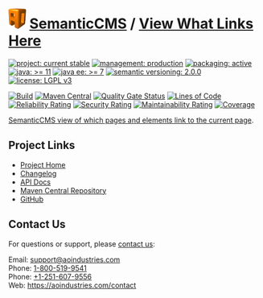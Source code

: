 # [<img src="ao-logo.png" alt="AO Logo" width="35" height="40">](https://github.com/ao-apps) [SemanticCMS](https://github.com/ao-apps/semanticcms) / [View What Links Here](https://github.com/ao-apps/semanticcms-view-what-links-here)

[![project: current stable](https://semanticcms.com/ao-badges/project-current-stable.svg)](https://aoindustries.com/life-cycle#project-current-stable)
[![management: production](https://semanticcms.com/ao-badges/management-production.svg)](https://aoindustries.com/life-cycle#management-production)
[![packaging: active](https://semanticcms.com/ao-badges/packaging-active.svg)](https://aoindustries.com/life-cycle#packaging-active)  
[![java: &gt;= 11](https://semanticcms.com/ao-badges/java-11.svg)](https://docs.oracle.com/en/java/javase/11/)
[![java ee: &gt;= 7](https://semanticcms.com/ao-badges/javaee-7.svg)](https://docs.oracle.com/javaee/7/)
[![semantic versioning: 2.0.0](https://semanticcms.com/ao-badges/semver-2.0.0.svg)](http://semver.org/spec/v2.0.0.html)
[![license: LGPL v3](https://semanticcms.com/ao-badges/license-lgpl-3.0.svg)](https://www.gnu.org/licenses/lgpl-3.0)

[![Build](https://github.com/ao-apps/semanticcms-view-what-links-here/workflows/Build/badge.svg?branch=1.x)](https://github.com/ao-apps/semanticcms-view-what-links-here/actions?query=workflow%3ABuild)
[![Maven Central](https://maven-badges.herokuapp.com/maven-central/com.semanticcms/semanticcms-view-what-links-here/badge.svg)](https://maven-badges.herokuapp.com/maven-central/com.semanticcms/semanticcms-view-what-links-here)
[![Quality Gate Status](https://sonarcloud.io/api/project_badges/measure?branch=1.x&project=com.semanticcms%3Asemanticcms-view-what-links-here&metric=alert_status)](https://sonarcloud.io/dashboard?branch=1.x&id=com.semanticcms%3Asemanticcms-view-what-links-here)
[![Lines of Code](https://sonarcloud.io/api/project_badges/measure?branch=1.x&project=com.semanticcms%3Asemanticcms-view-what-links-here&metric=ncloc)](https://sonarcloud.io/component_measures?branch=1.x&id=com.semanticcms%3Asemanticcms-view-what-links-here&metric=ncloc)  
[![Reliability Rating](https://sonarcloud.io/api/project_badges/measure?branch=1.x&project=com.semanticcms%3Asemanticcms-view-what-links-here&metric=reliability_rating)](https://sonarcloud.io/component_measures?branch=1.x&id=com.semanticcms%3Asemanticcms-view-what-links-here&metric=Reliability)
[![Security Rating](https://sonarcloud.io/api/project_badges/measure?branch=1.x&project=com.semanticcms%3Asemanticcms-view-what-links-here&metric=security_rating)](https://sonarcloud.io/component_measures?branch=1.x&id=com.semanticcms%3Asemanticcms-view-what-links-here&metric=Security)
[![Maintainability Rating](https://sonarcloud.io/api/project_badges/measure?branch=1.x&project=com.semanticcms%3Asemanticcms-view-what-links-here&metric=sqale_rating)](https://sonarcloud.io/component_measures?branch=1.x&id=com.semanticcms%3Asemanticcms-view-what-links-here&metric=Maintainability)
[![Coverage](https://sonarcloud.io/api/project_badges/measure?branch=1.x&project=com.semanticcms%3Asemanticcms-view-what-links-here&metric=coverage)](https://sonarcloud.io/component_measures?branch=1.x&id=com.semanticcms%3Asemanticcms-view-what-links-here&metric=Coverage)

[SemanticCMS view of which pages and elements link to the current page](https://github.com/ao-apps/semanticcms-view-what-links-here).

## Project Links
* [Project Home](https://semanticcms.com/view-what-links-here/)
* [Changelog](https://semanticcms.com/view-what-links-here/changelog)
* [API Docs](https://semanticcms.com/view-what-links-here/apidocs/)
* [Maven Central Repository](https://search.maven.org/artifact/com.semanticcms/semanticcms-view-what-links-here)
* [GitHub](https://github.com/ao-apps/semanticcms-view-what-links-here)

## Contact Us
For questions or support, please [contact us](https://aoindustries.com/contact):

Email: [support@aoindustries.com](mailto:support@aoindustries.com)  
Phone: [1-800-519-9541](tel:1-800-519-9541)  
Phone: [+1-251-607-9556](tel:+1-251-607-9556)  
Web: https://aoindustries.com/contact
